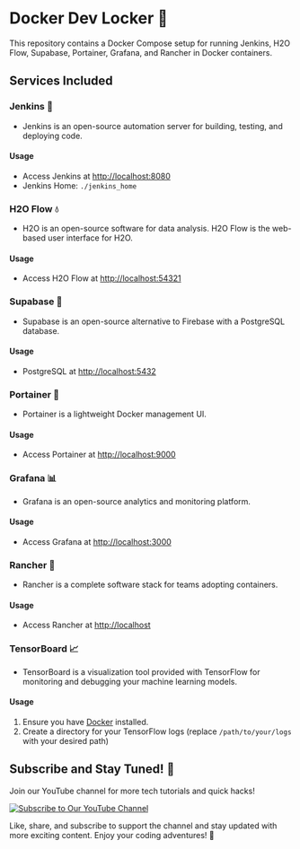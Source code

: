 # Docker Dev Locker 🐳

This repository contains a Docker Compose setup for running Jenkins, H2O Flow, Supabase, Portainer, Grafana, and Rancher in Docker containers.

## Services Included

### Jenkins 🚀
- Jenkins is an open-source automation server for building, testing, and deploying code.

#### Usage
- Access Jenkins at [http://localhost:8080](http://localhost:8080)
- Jenkins Home: `./jenkins_home`

### H2O Flow 💧
- H2O is an open-source software for data analysis. H2O Flow is the web-based user interface for H2O.

#### Usage
- Access H2O Flow at [http://localhost:54321](http://localhost:54321)

### Supabase 🐘
- Supabase is an open-source alternative to Firebase with a PostgreSQL database.

#### Usage
- PostgreSQL at [http://localhost:5432](http://localhost:5432)

### Portainer 🐋
- Portainer is a lightweight Docker management UI.

#### Usage
- Access Portainer at [http://localhost:9000](http://localhost:9000)

### Grafana 📊
- Grafana is an open-source analytics and monitoring platform.

#### Usage
- Access Grafana at [http://localhost:3000](http://localhost:3000)

### Rancher 🐄
- Rancher is a complete software stack for teams adopting containers.

#### Usage
- Access Rancher at [http://localhost](http://localhost)

### TensorBoard 📈
- TensorBoard is a visualization tool provided with TensorFlow for monitoring and debugging your machine learning models.

#### Usage
1. Ensure you have [Docker](https://www.docker.com/get-started) installed.
2. Create a directory for your TensorFlow logs (replace `/path/to/your/logs` with your desired path)

## Subscribe and Stay Tuned! 🎉

Join our YouTube channel for more tech tutorials and quick hacks!

[![Subscribe to Our YouTube Channel](https://img.shields.io/badge/Subscribe-OurChannel-red)](https://www.youtube.com/@majesticcoding)

Like, share, and subscribe to support the channel and stay updated with more exciting content. Enjoy your coding adventures! 🚀
